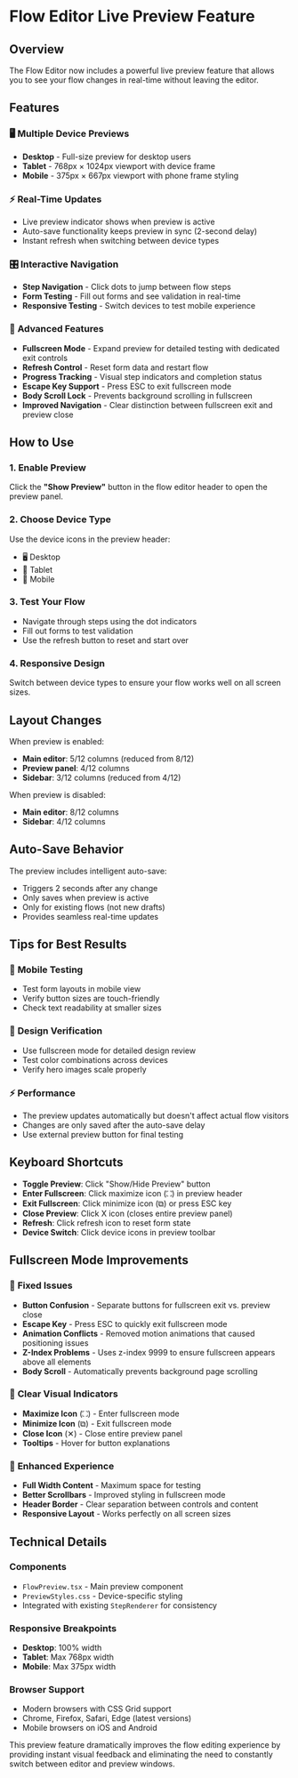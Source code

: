 # Flow Editor Live Preview Feature

## Overview
The Flow Editor now includes a powerful live preview feature that allows you to see your flow changes in real-time without leaving the editor.

## Features

### 🖥️ **Multiple Device Previews**
- **Desktop** - Full-size preview for desktop users
- **Tablet** - 768px × 1024px viewport with device frame
- **Mobile** - 375px × 667px viewport with phone frame styling

### ⚡ **Real-Time Updates**
- Live preview indicator shows when preview is active
- Auto-save functionality keeps preview in sync (2-second delay)
- Instant refresh when switching between device types

### 🎛️ **Interactive Navigation**
- **Step Navigation** - Click dots to jump between flow steps
- **Form Testing** - Fill out forms and see validation in real-time
- **Responsive Testing** - Switch devices to test mobile experience

### 🚀 **Advanced Features**
- **Fullscreen Mode** - Expand preview for detailed testing with dedicated exit controls
- **Refresh Control** - Reset form data and restart flow
- **Progress Tracking** - Visual step indicators and completion status
- **Escape Key Support** - Press ESC to exit fullscreen mode
- **Body Scroll Lock** - Prevents background scrolling in fullscreen
- **Improved Navigation** - Clear distinction between fullscreen exit and preview close

## How to Use

### 1. Enable Preview
Click the **"Show Preview"** button in the flow editor header to open the preview panel.

### 2. Choose Device Type
Use the device icons in the preview header:
- 🖥️ Desktop
- 📱 Tablet  
- 📱 Mobile

### 3. Test Your Flow
- Navigate through steps using the dot indicators
- Fill out forms to test validation
- Use the refresh button to reset and start over

### 4. Responsive Design
Switch between device types to ensure your flow works well on all screen sizes.

## Layout Changes

When preview is enabled:
- **Main editor**: 5/12 columns (reduced from 8/12)
- **Preview panel**: 4/12 columns 
- **Sidebar**: 3/12 columns (reduced from 4/12)

When preview is disabled:
- **Main editor**: 8/12 columns
- **Sidebar**: 4/12 columns

## Auto-Save Behavior

The preview includes intelligent auto-save:
- Triggers 2 seconds after any change
- Only saves when preview is active
- Only for existing flows (not new drafts)
- Provides seamless real-time updates

## Tips for Best Results

### 📱 **Mobile Testing**
- Test form layouts in mobile view
- Verify button sizes are touch-friendly
- Check text readability at smaller sizes

### 🎨 **Design Verification**
- Use fullscreen mode for detailed design review
- Test color combinations across devices
- Verify hero images scale properly

### ⚡ **Performance**
- The preview updates automatically but doesn't affect actual flow visitors
- Changes are only saved after the auto-save delay
- Use external preview button for final testing

## Keyboard Shortcuts

- **Toggle Preview**: Click "Show/Hide Preview" button
- **Enter Fullscreen**: Click maximize icon (⛶) in preview header
- **Exit Fullscreen**: Click minimize icon (⧉) or press ESC key
- **Close Preview**: Click X icon (closes entire preview panel)
- **Refresh**: Click refresh icon to reset form state
- **Device Switch**: Click device icons in preview toolbar

## Fullscreen Mode Improvements

### 🔧 **Fixed Issues**
- **Button Confusion** - Separate buttons for fullscreen exit vs. preview close
- **Escape Key** - Press ESC to quickly exit fullscreen mode
- **Animation Conflicts** - Removed motion animations that caused positioning issues
- **Z-Index Problems** - Uses z-index 9999 to ensure fullscreen appears above all elements
- **Body Scroll** - Automatically prevents background page scrolling

### 🎯 **Clear Visual Indicators**
- **Maximize Icon** (⛶) - Enter fullscreen mode
- **Minimize Icon** (⧉) - Exit fullscreen mode  
- **Close Icon** (✕) - Close entire preview panel
- **Tooltips** - Hover for button explanations

### 📱 **Enhanced Experience**
- **Full Width Content** - Maximum space for testing
- **Better Scrollbars** - Improved styling in fullscreen mode
- **Header Border** - Clear separation between controls and content
- **Responsive Layout** - Works perfectly on all screen sizes

## Technical Details

### Components
- `FlowPreview.tsx` - Main preview component
- `PreviewStyles.css` - Device-specific styling
- Integrated with existing `StepRenderer` for consistency

### Responsive Breakpoints
- **Desktop**: 100% width
- **Tablet**: Max 768px width
- **Mobile**: Max 375px width

### Browser Support
- Modern browsers with CSS Grid support
- Chrome, Firefox, Safari, Edge (latest versions)
- Mobile browsers on iOS and Android

This preview feature dramatically improves the flow editing experience by providing instant visual feedback and eliminating the need to constantly switch between editor and preview windows.